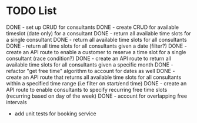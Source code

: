 # TODO List

DONE - set up CRUD for consultants
DONE - create CRUD for available timeslot (date only) for a consultant
DONE - return all available time slots for a single consultant
DONE - return all available time slots for all consultants
DONE - return all time slots for all consultants given a date (filter?)
DONE - create an API route to enable a customer to reserve a time slot for a single consultant (race condition?)
DONE - create an API route to return all available time slots for all consultants given a specific month
DONE - refactor "get free time" algorithm to account for dates as well
DONE - create an API route that returns all available time slots for all consultants within a specified time range (i.e filter on start/end time)
DONE - create an API route to enable consultants to specify recurring free time slots (recurring based on day of the week)
DONE - account for overlapping free intervals

- add unit tests for booking service
